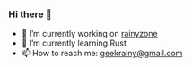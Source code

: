 ### Hi there 👋

- 🔭 I’m currently working on [rainyzone](https://github.com/rainyzone)
- 🌱 I’m currently learning Rust
- 📫 How to reach me: geekrainy@gmail.com
